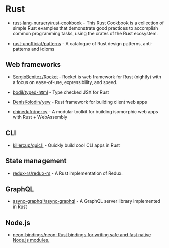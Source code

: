 # Rust

- [rust-lang-nursery/rust-cookbook](https://github.com/rust-lang-nursery/rust-cookbook) - This Rust Cookbook is a collection of simple Rust examples that demonstrate good practices to accomplish common programming tasks, using the crates of the Rust ecosystem.

- [rust-unofficial/patterns](https://github.com/rust-unofficial/patterns) - A catalogue of Rust design patterns, anti-patterns and idioms

## Web frameworks

- [SergioBenitez/Rocket](https://github.com/SergioBenitez/Rocket) - Rocket is web framework for Rust (nightly) with a focus on ease-of-use, expressibility, and speed.

- [bodil/typed-html](https://github.com/bodil/typed-html) - Type checked JSX for Rust

- [DenisKolodin/yew](https://github.com/DenisKolodin/yew) - Rust framework for building client web apps

- [chinedufn/percy](https://github.com/chinedufn/percy) - A modular toolkit for building isomorphic web apps with Rust + WebAssembly

## CLI

- [killercup/quicli](https://github.com/killercup/quicli) - Quickly build cool CLI apps in Rust

## State management

- [redux-rs/redux-rs](https://github.com/redux-rs/redux-rs) - A Rust implementation of Redux.

## GraphQL

- [async-graphql/async-graphql](https://github.com/async-graphql/async-graphql) - A GraphQL server library implemented in Rust

## Node.js

- [neon-bindings/neon: Rust bindings for writing safe and fast native Node.js modules.](https://github.com/neon-bindings/neon)

